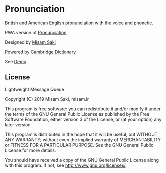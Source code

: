 # Pronunciation

British and American English pronunciation with the voice and phonetic.

PWA version of [Pronunciation](https://cafebazaar.ir/app/ir.misam.pronunciation)

Designed by [Misam Saki](http://misam.ir)

Powered by [Cambridge Dictionary](https://dictionary.cambridge.org)

See [Demo](https://pronunciation.cloudns.asia/)

## License

Lightweight Message Queue

Copyright (C) 2019  Misam Saki, misam.ir

This program is free software: you can redistribute it and/or modify
it under the terms of the GNU General Public License as published by
the Free Software Foundation, either version 3 of the License, or
(at your option) any later version.

This program is distributed in the hope that it will be useful,
but WITHOUT ANY WARRANTY; without even the implied warranty of
MERCHANTABILITY or FITNESS FOR A PARTICULAR PURPOSE.  See the
GNU General Public License for more details.

You should have received a copy of the GNU General Public License
along with this program.  If not, see <http://www.gnu.org/licenses/>.
